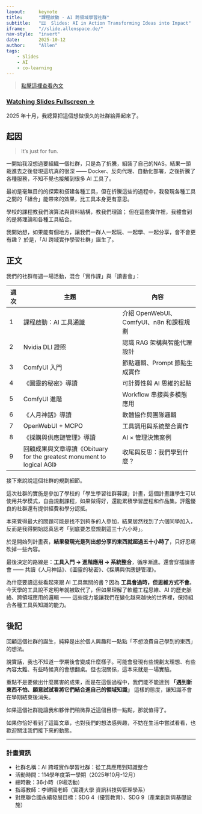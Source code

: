 ```yaml
---
layout:     keynote
title:      "課程啟動 - AI 跨領域學習社群"
subtitle:   "🎞  Slides: AI in Action Transforming Ideas into Impact"
iframe:     "//slide.allenspace.de/"
nav-style:  "invert"
date:       2025-10-12
author:     "Allen"
tags:
    - Slides
    - AI
    - co-learning
---
```



> [點擊這裡查看內文](#post)

### [Watching Slides Fullscreen →](https://slide.allenspace.de/)

<p id="post"></p>

2025 年十月，我總算把這個想做很久的社群給弄起來了。


## 起因

> It’s just for fun.

一開始我沒想過要組織一個社群，只是為了折騰，組裝了自己的NAS。結果一頭栽進去之後發現這坑真的很深 —— Docker、反向代理、自動化部署，之後折騰了各種服務，不知不覺也接觸到很多 AI 工具了。

最初是毫無目的的探索和搭建各種工具，但在折騰這些的過程中，我發現各種工具之間的「組合」能帶來的效果，比工具本身更有意思。

學校的課程教我們演算法與資料結構，教我們理論；
但在這些實作裡，我體會到的是將理論和各種工具結合。

我開始想，如果能有個地方，讓我們一群人一起玩、一起學、一起分享，會不會更有趣？
於是，「AI 跨域實作學習社群」誕生了。

## 正文

我們的社群每週一場活動，混合「實作課」與「讀書會」：

|週次	|主題	|內容|
|------|-----------|------------|
|1	|課程啟動：AI 工具通識	|介紹 OpenWebUI、ComfyUI、n8n 和課程規劃|
|2	|Nvidia DLI 證照	|認識 RAG 架構與智能代理設計|
|3	|ComfyUI 入門	|節點邏輯、Prompt 節點生成實作|
|4	|《圖靈的秘密》導讀	|可計算性與 AI 思維的起點|
|5	|ComfyUI 進階	|Workflow 串接與多模態應用|
|6	|《人月神話》導讀	|軟體協作與團隊邏輯|
|7	|OpenWebUI + MCPO	|工具調用與系統整合實作|
|8	|《採購與供應鏈管理》導讀	|AI × 管理決策案例|
|9	|回顧成果與文章導讀《Obituary for the greatest monument to logical AGI》	|收尾與反思：我們學到什麼？|

接下來說說這個社群的規劃細節。

這次社群的實施是參加了學校的「學生學習社群募課」計畫，這個計畫讓學生可以使用共學模式，自由規劃課程，如果做得好，還能累積學習歷程和作品集。評鑑優良的社群還有提供經費和學分認抵。

本來覺得最大的問題可能是找不到夠多的人參加，結果居然找到了六個同學加入，反而是我得開始認真思考「到底要怎麼規劃這三十六小時」。

於是開始列計畫表，**結果發現光是列出想分享的東西就超過五十小時了**，只好忍痛砍掉一些內容。

最後決定的路線是：**工具入門 → 進階應用 → 系統整合**，循序漸進。還會穿插讀書會 —— 共讀《人月神話》、《圖靈的秘密》、《採購與供應鏈管理》。

為什麼要讀這些看起來跟 AI 工具無關的書？因為 **工具會過時，但思維方式不會**。今天學的工具說不定明年就被取代了，但如果理解了軟體工程思維、AI 的歷史脈絡、跨領域應用的邏輯 —— 這些能力能讓我們在變化越來越快的世界裡，保持組合各種工具與知識的能力。


## 後記

回顧這個社群的誕生，純粹是出於個人興趣和一點點「不想浪費自己學到的東西」的想法。

說實話，我也不知道一學期後會變成什麼樣子。可能會發現有些規劃太理想、有些內容太難、有些時候真的會想翻桌。但也沒關係，這本來就是一場實驗。

重點不是要做出什麼厲害的成果，而是在這個過程中，我們能不能達到 **「遇到新東西不怕、願意試試看將它們結合進自己的領域知識」** 這樣的態度，讓知識不會在學期結束後消失。

如果這個社群能讓我和夥伴們稍微靠近這個目標一點點，那就值得了。

如果你恰好看到了這篇文章，也對我們的想法感興趣，不妨在生活中嘗試看看，也歡迎關注我們接下來的動態。

---

### 計畫資訊
- 社群名稱：AI 跨域實作學習社群：從工具應用到知識整合
- 活動時間：114學年度第一學期（2025年10月-12月）
- 總時數：36小時（9場活動）
- 指導教師：李建國老師（實踐大學 資訊科技與管理學系）
- 對應聯合國永續發展目標：SDG 4（優質教育）、SDG 9（產業創新與基礎設施）
